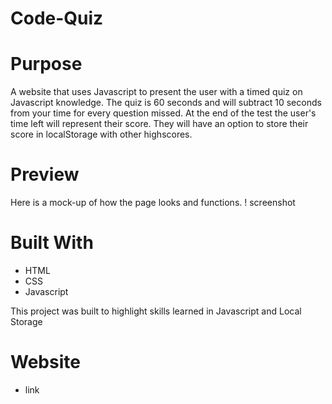 # Code-Quiz

# Purpose

A website that uses Javascript to present the user with a timed quiz on Javascript knowledge. The quiz is 60 seconds and will subtract 10 seconds from your time for every question missed. At the end of the test the user's time left will represent their score. They will have an option to store their score in localStorage with other highscores.

# Preview
Here is a mock-up of how the page looks and functions.
 ! screenshot
# Built With

 - HTML
 - CSS
 - Javascript

This project was built to highlight skills learned in Javascript and Local Storage

# Website
 - link